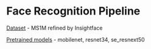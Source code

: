 # Face Recognition Pipeline

[Dataset](https://www.dropbox.com/s/wpx6tqjf0y5mf6r/faces_ms1m-refine-v2_112x112.zip?dl=0) - MS1M refined by Insightface

[Pretrained models](https://www.dropbox.com/s/vdiwwg9je3tmwkh/weights.zip?dl=0) - mobilenet, resnet34, se_resnext50
